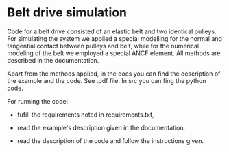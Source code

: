 # Belt drive simulation

Code for a belt drive consisted of an elastic belt and two identical pulleys. For simulating the system we applied a special modelling for the normal and tangential contact between pulleys and belt, while for the numerical modeling of the belt we employed a special ANCF element. All methods are described in the documentation.

Apart from the methods applied, in the docs you can find the description of the example and the code. See .pdf file. In src you can fing the python code.

For running the code:

* fufill the requirements noted in requirements.txt,

* read the example's description given in the documentation. 

* read the description of the code and follow the instructions given.



 
